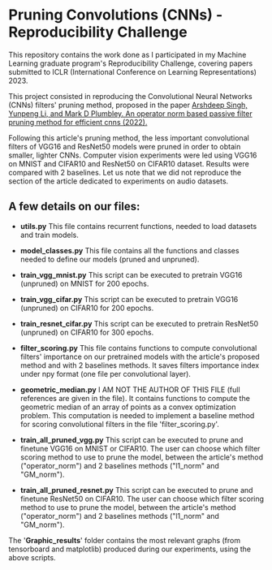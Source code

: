 # Pruning Convolutions (CNNs) - Reproducibility Challenge

This repository contains the work done as I participated in my Machine Learning graduate program's Reproducibility Challenge, covering papers submitted to ICLR (International Conference on Learning Representations) 2023.

This project consisted in reproducing the Convolutional Neural Networks (CNNs) filters' pruning method, proposed in the paper [Arshdeep Singh, Yunpeng Li, and Mark D Plumbley.
An operator norm based passive filter pruning method for efficient cnns (2022).](https://openreview.net/forum?id=Tjp51oUrk3&fbclid=IwAR37UzkX0-Reov2MNL7HJPkWoEkCK9WQUqGe3kHpeNQGlquqejE8eN1MD0o)

Following this article's pruning method, the less important convolutional filters of VGG16 and ResNet50 models were pruned in order to obtain smaller, lighter CNNs. 
Computer vision experiments were led using VGG16 on MNIST and CIFAR10 and ResNet50 on CIFAR10 dataset. Results were compared with 2 baselines. 
Let us note that we did not reproduce the section of the article dedicated to experiments on audio datasets.

  
## A few details on our files:

* **utils.py** 
  This file contains recurrent functions, needed to load datasets and train models.

* **model_classes.py** 
  This file contains all the functions and classes needed to define our models (pruned and unpruned).

* **train_vgg_mnist.py**
  This script can be executed to pretrain VGG16 (unpruned) on MNIST for 200 epochs.

* **train_vgg_cifar.py**
  This script can be executed to pretrain VGG16 (unpruned) on CIFAR10 for 200 epochs.

* **train_resnet_cifar.py**
  This script can be executed to pretrain ResNet50 (unpruned) on CIFAR10 for 300 epochs.

* **filter_scoring.py**
  This file contains functions to compute convolutional filters' importance on our pretrained models with the 
  article's proposed method and with 2 baselines methods. It saves filters importance index under npy format 
  (one file per convolutional layer).

* **geometric_median.py**
  I AM NOT THE AUTHOR OF THIS FILE (full references are given in the file). 
  It contains functions to compute the geometric median of an array of points as a convex optimization problem. 
  This computation is needed to implement a baseline method for scoring convolutional filters in the 
  file 'filter_scoring.py'.

* **train_all_pruned_vgg.py**
  This script can be executed to prune and finetune VGG16 on MNIST or CIFAR10.
  The user can choose which filter scoring method to use to prune the model, 
  between the article's method ("operator_norm") and 2 baselines methods ("l1_norm" and "GM_norm").

* **train_all_pruned_resnet.py**
  This script can be executed to prune and finetune ResNet50 on CIFAR10.
  The user can choose which filter scoring method to use to prune the model, 
  between the article's method ("operator_norm") and 2 baselines methods ("l1_norm" and "GM_norm").


The '**Graphic_results**' folder contains the most relevant graphs (from tensorboard and matplotlib) produced during our experiments, using the above scripts.
